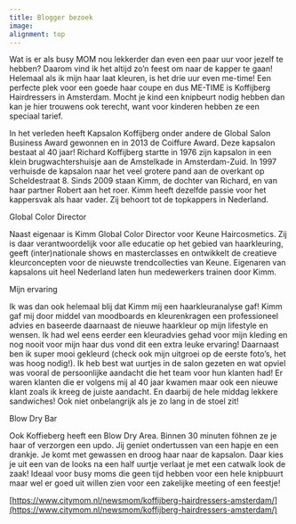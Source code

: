 ```yaml
---
title: Blogger bezoek
image:
alignment: top
---
```


Wat is er als busy MOM nou lekkerder dan even een paar uur voor jezelf te hebben? Daarom vind ik het altijd zo’n feest om naar de kapper te gaan! Helemaal als ik mijn haar laat kleuren, is het drie uur even me-time! Een perfecte plek voor een goede haar coupe en dus ME-TIME is Koffijberg Hairdressers in Amsterdam. Mocht je kind een knipbeurt nodig hebben dan kan je hier trouwens ook terecht, want voor kinderen hebben ze een speciaal tarief.

In het verleden heeft Kapsalon Koffijberg onder andere de Global Salon Business Award gewonnen en in 2013 de Coiffure Award. Deze kapsalon bestaat al 40 jaar! Richard Koffijberg startte in 1976 zijn kapsalon in een klein brugwachtershuisje aan de Amstelkade in Amsterdam-Zuid. In 1997 verhuisde de kapsalon naar het veel grotere pand aan de overkant op Scheldestraat 8. Sinds 2009 staan Kimm, de dochter van Richard, en van haar partner Robert aan het roer. Kimm heeft dezelfde passie voor het kappersvak als haar vader. Zij behoort tot de topkappers in Nederland.

Global Color Director

Naast eigenaar is Kimm Global Color Director voor Keune Haircosmetics. Zij is daar verantwoordelijk voor alle educatie op het gebied van haarkleuring, geeft (inter)nationale shows en masterclasses en ontwikkelt de creatieve kleurconcepten voor de nieuwste trendcollecties van Keune. Eigenaren van kapsalons uit heel Nederland laten hun medewerkers trainen door Kimm.

Mijn ervaring

Ik was dan ook helemaal blij dat Kimm mij een haarkleuranalyse gaf! Kimm gaf mij door middel van moodboards en kleurenkragen een professioneel advies en baseerde daarnaast de nieuwe haarkleur op mijn lifestyle en wensen. Ik had wel eens eerder een kleuradvies gehad voor mijn kleding en nog nooit voor mijn haar dus vond dit een extra leuke ervaring! Daarnaast ben ik super mooi gekleurd (check ook mijn uitgroei op de eerste foto’s, het was hoog nodig!). Ik heb best wat uurtjes in de salon gezeten en wat opviel was vooral de persoonlijke aandacht die het team voor hun klanten had! Er waren klanten die er volgens mij al 40 jaar kwamen maar ook een nieuwe klant zoals ik kreeg de juiste aandacht. En daarbij de hele middag lekkere sandwiches! Ook niet onbelangrijk als je zo lang in de stoel zit!

Blow Dry Bar

Ook Koffieberg heeft een Blow Dry Area. Binnen 30 minuten f&ouml;hnen ze je haar of verzorgen een updo. Jij geniet ondertussen van een hapje en een drankje. Je komt met gewassen en droog haar naar de kapsalon. Daar kies je uit een van de looks na een half uurtje verlaat je met een catwalk look de zaak! Ideaal voor busy moms die geen tijd hebben voor een hele knipbuurt maar wel er goed uit willen zien voor een zakelijke meeting of een feestje!

[https://www.citymom.nl/newsmom/koffijberg-hairdressers-amsterdam/](https://www.citymom.nl/newsmom/koffijberg-hairdressers-amsterdam/)